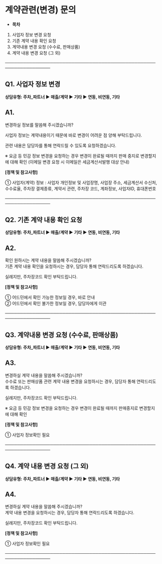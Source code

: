 # 계약관련(변경) 문의

* **목차**

1. 사업자 정보 변경 요청
2. 기존 계약 내용 확인 요청
3. 계약내용 변경 요청 (수수료, 판매상품)
4. 계약 내용 변경 요청 (그 외)

─────────────────────────────────────────────────────────────────

**Q1. 사업자 정보 변경**
-----------------

**상담유형: 주차\_파트너 ▶ 매출/계약 ▶ 기타 ▶ 연동, 비연동, 기타**

**A1.**
-------

변경하실 정보를 말씀해 주시겠습니까?

사업자 정보는 계약내용이기 때문에 바로 변경이 어려운 점 양해 부탁드립니다.

관련 내용은 담당자를 통해 연락드릴 수 있도록 요청하겠습니다.  
  
※ 요금 등 민감 정보 변경을 요청하는 경우 변경이 완료될 때까지 판매 중지로 변경할지에 대해 확인 (이메일 변경 요청 시 이메일은 세금계산서발행 대상 안내)

****[정책 및 참고사항]****

① 사업자(계약) 정보 : 사업자 개인정보 및 사업장명, 사업장 주소, 세금계산서 수신처, 수수료율, 주차장 결제종류, 계약서 관련, 주차장 코드, 계좌정보, 사업자ID, 휴대폰번호

─────────────────────────────────────────────────────────────────

**Q2. 기존 계약 내용 확인 요청**
----------------------

**상담유형: 주차\_파트너 ▶ 매출/계약 ▶ 기타 ▶ 연동, 비연동, 기타**

**A2.**
-------

확인 원하시는 계약 내용을 말씀해 주시겠습니까?   
기존 계약 내용 확인을 요청하시는 경우, 담당자 통해 연락드리도록 하겠습니다.   
  
실례지만, 주차장코드 확인 부탁드립니다.

**[정책 및 참고사항]**

① 어드민에서 확인 가능한 정보일 경우, 바로 안내   
② 어드민에서 확인 불가한 정보일 경우, 담당자에게 이관

─────────────────────────────────────────────────────────────────

**Q3. 계약내용 변경 요청 (수수료, 판매상품)**
------------------------------

**상담유형: 주차\_파트너 ▶ 매출/계약 ▶ 기타 ▶ 연동, 비연동, 기타**

**A3.**
-------

변경하실 계약 내용을 말씀해 주시겠습니까?  
수수료 또는 판매상품 관련 계약 내용 변경을 요청하시는 경우, 담당자 통해 연락드리도록 하겠습니다.   
  
실례지만, 주차장코드 확인 부탁드립니다.

※ 요금 등 민감 정보 변경을 요청하는 경우 변경이 완료될 때까지 판매중지로 변경할지에 대해 확인

**[정책 및 참고사항]**

① 사업자 정보확인 필요

─────────────────────────────────────────────────────────────────

**Q4. 계약 내용 변경 요청 (그 외)**
-------------------------

**상담유형: 주차\_파트너 ▶ 매출/계약 ▶ 기타 ▶ 연동, 비연동, 기타**

**A4.**
-------

변경하실 계약 내용을 말씀해 주시겠습니까?  
계약 내용 변경을 요청하시는 경우, 담당자 통해 연락드리도록 하겠습니다.   
  
실례지만, 주차장코드 확인 부탁드립니다.

**[정책 및 참고사항]**

① 사업자 정보확인 필요

─────────────────────────────────────────────────────────────────